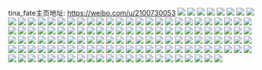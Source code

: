 tina_fate主页地址: https://weibo.com/u/2100730053 
![](https://wx4.sinaimg.cn/mw2000/7d3698c5gy1h92j5s29tbj20qo1lrafx.jpg) 
![](https://wx4.sinaimg.cn/mw2000/7d3698c5gy1h92j613pg9j20qo1lrwix.jpg) 
![](https://wx4.sinaimg.cn/mw2000/7d3698c5gy1h90zftlmirj20vu0mnae5.jpg) 
![](https://wx4.sinaimg.cn/mw2000/7d3698c5gy1h90zhf80s7j20aa0u1ac0.jpg) 
![](https://wx4.sinaimg.cn/mw2000/7d3698c5gy1h906xgo39oj21400u0jym.jpg) 
![](https://wx4.sinaimg.cn/mw2000/7d3698c5gy1h906xhb014j213c0u0ad7.jpg) 
![](https://wx4.sinaimg.cn/mw2000/7d3698c5gy1h906xhvsnrj212u0u0acq.jpg) 
![](https://wx4.sinaimg.cn/mw2000/7d3698c5gy1h906xjadlrj21400u0qbh.jpg) 
![](https://wx4.sinaimg.cn/mw2000/7d3698c5gy1h906xl9dd8j20u014014a.jpg) 
![](https://wx4.sinaimg.cn/mw2000/7d3698c5gy1h906xz4b0xj20qo1lrn1d.jpg) 
![](https://wx4.sinaimg.cn/mw2000/7d3698c5gy1h906yucy90j212m0u0jw2.jpg) 
![](https://wx4.sinaimg.cn/mw2000/7d3698c5gy1h8yve57s8aj20u0141k0s.jpg) 
![](https://wx4.sinaimg.cn/mw2000/7d3698c5gy1h8yve5tjh1j20u0140aj4.jpg) 
![](https://wx4.sinaimg.cn/mw2000/7d3698c5gy1h8xvlfzd11j21400u07f9.jpg) 
![](https://wx4.sinaimg.cn/mw2000/7d3698c5gy1h8xvic09kij20u01ey7hd.jpg) 
![](https://wx4.sinaimg.cn/mw2000/7d3698c5gy1h8xvigfhvlj20u0140tib.jpg) 
![](https://wx4.sinaimg.cn/mw2000/7d3698c5gy1h8xvicnfv5j20u0140gv4.jpg) 
![](https://wx4.sinaimg.cn/mw2000/7d3698c5gy1h8xvifdx2rj21400u07cn.jpg) 
![](https://wx4.sinaimg.cn/mw2000/7d3698c5ly1h8wj43mprmj20u0140wpx.jpg) 
![](https://wx4.sinaimg.cn/mw2000/7d3698c5ly1h8wj44dbvqj20u0140k1f.jpg) 
![](https://wx4.sinaimg.cn/mw2000/7d3698c5ly1h8u1artt7kj20u00u0abp.jpg) 
![](https://wx4.sinaimg.cn/mw2000/7d3698c5ly1h8u1asa1iaj21400u0tc0.jpg) 
![](https://wx4.sinaimg.cn/mw2000/7d3698c5ly1h8u1aslos7j20u00u0wg6.jpg) 
![](https://wx4.sinaimg.cn/mw2000/7d3698c5ly1h8u1aridvwj21400u0q8w.jpg) 
![](https://wx4.sinaimg.cn/mw2000/7d3698c5ly1h8u1at859zj20u0140zq7.jpg) 
![](https://wx4.sinaimg.cn/mw2000/7d3698c5ly1h8u1au2udqj20u0140qb2.jpg) 
![](https://wx4.sinaimg.cn/mw2000/7d3698c5ly1h8u1auptrwj20u0140n1t.jpg) 
![](https://wx4.sinaimg.cn/mw2000/7d3698c5ly1h8u1aw7md1j20u0140thz.jpg) 
![](https://wx4.sinaimg.cn/mw2000/7d3698c5ly1h8u1eyj9yjj21400u0jxl.jpg) 
![](https://wx4.sinaimg.cn/mw2000/7d3698c5ly1h8u1g6k5rfj20qo0zkjty.jpg) 
![](https://wx4.sinaimg.cn/mw2000/7d3698c5ly1h8u1g6z54ej20u00u040l.jpg) 
![](https://wx4.sinaimg.cn/mw2000/7d3698c5ly1h8u1g7cwxbj21400u079b.jpg) 
![](https://wx4.sinaimg.cn/mw2000/7d3698c5ly1h8u1g7sbzjj20u0140jum.jpg) 
![](https://wx4.sinaimg.cn/mw2000/7d3698c5ly1h8iodjjy4oj20qo0vvjvr.jpg) 
![](https://wx4.sinaimg.cn/mw2000/7d3698c5ly1h8e7hzwhm3j20nf0w1jxm.jpg) 
![](https://wx4.sinaimg.cn/mw2000/7d3698c5ly1h8e7i0aalvj20qo0vpdnp.jpg) 
![](https://wx4.sinaimg.cn/mw2000/7d3698c5ly1h8e7i16y2wj21400u0457.jpg) 
![](https://wx4.sinaimg.cn/mw2000/7d3698c5ly1h8e7i1w0ykj20u013kq6u.jpg) 
![](https://wx4.sinaimg.cn/mw2000/7d3698c5ly1h8e7i3hf1qj20u0140wn1.jpg) 
![](https://wx4.sinaimg.cn/mw2000/7d3698c5ly1h8e7i41x0tj20qo0yuahv.jpg) 
![](https://wx4.sinaimg.cn/mw2000/7d3698c5ly1h86uhygotuj20u00u00yn.jpg) 
![](https://wx4.sinaimg.cn/mw2000/7d3698c5ly1h86uhy6sgmj20u0140n49.jpg) 
![](https://wx4.sinaimg.cn/mw2000/7d3698c5ly1h86uhysbgaj20u0166qfj.jpg) 
![](https://wx4.sinaimg.cn/mw2000/7d3698c5ly1h84j5et30qj20ov0unq7k.jpg) 
![](https://wx4.sinaimg.cn/mw2000/7d3698c5ly1h84j5fkki9j20u015dgy9.jpg) 
![](https://wx4.sinaimg.cn/mw2000/7d3698c5ly1h83d30jasej20u01407el.jpg) 
![](https://wx4.sinaimg.cn/mw2000/7d3698c5ly1h83d30yu7uj213j0u0k05.jpg) 
![](https://wx4.sinaimg.cn/mw2000/7d3698c5ly1h83d2xdnwtj21340u07d7.jpg) 
![](https://wx4.sinaimg.cn/mw2000/7d3698c5ly1h82lt5hmq9j20u01hcq80.jpg) 
![](https://wx4.sinaimg.cn/mw2000/7d3698c5ly1h80gc6p2xgj20u0190q78.jpg) 
![](https://wx4.sinaimg.cn/mw2000/7d3698c5ly1h7ymg8tefcj20vc0u0qaj.jpg) 
![](https://wx4.sinaimg.cn/mw2000/7d3698c5ly1h7ymgxmb5wj20vc0u0wks.jpg) 
![](https://wx4.sinaimg.cn/mw2000/7d3698c5ly1h7uc0o0fr9j20u0140nab.jpg) 
![](https://wx4.sinaimg.cn/mw2000/7d3698c5ly1h7uc0oalr8j21400u0472.jpg) 
![](https://wx4.sinaimg.cn/mw2000/7d3698c5ly1h7pwyxet8pj20u0140adc.jpg) 
![](https://wx4.sinaimg.cn/mw2000/7d3698c5ly1h7pwyxq3lcj20u0140gue.jpg) 
![](https://wx4.sinaimg.cn/mw2000/7d3698c5ly1h7pwyy0t1vj20u01407c3.jpg) 
![](https://wx4.sinaimg.cn/mw2000/7d3698c5ly1h7pwyx62mzj20u01407ca.jpg) 
![](https://wx4.sinaimg.cn/mw2000/7d3698c5gy1h7oh9npeh3j20u0162k4j.jpg) 
![](https://wx4.sinaimg.cn/mw2000/7d3698c5gy1h7ohaypr3wj20tl118ai4.jpg) 
![](https://wx4.sinaimg.cn/mw2000/7d3698c5gy1h7nj6r910rj20u01mwakw.jpg) 
![](https://wx4.sinaimg.cn/mw2000/7d3698c5gy1h7ng66a31uj20u01407b2.jpg) 
![](https://wx4.sinaimg.cn/mw2000/7d3698c5gy1h7morj7kbpj219b0u0jvi.jpg) 
![](https://wx4.sinaimg.cn/mw2000/7d3698c5gy1h7morjs8brj213l0u0dlh.jpg) 
![](https://wx4.sinaimg.cn/mw2000/7d3698c5gy1h7morkk217j21460u011a.jpg) 
![](https://wx4.sinaimg.cn/mw2000/7d3698c5gy1h7morl2qrcj20u014ngrg.jpg) 
![](https://wx4.sinaimg.cn/mw2000/7d3698c5gy1h7morn9sk1j20tu13u46u.jpg) 
![](https://wx4.sinaimg.cn/mw2000/7d3698c5gy1h7mox2opqhj20qo1lrtck.jpg) 
![](https://wx4.sinaimg.cn/mw2000/7d3698c5gy1h7mox4iw8oj20qo1lrq7c.jpg) 
![](https://wx4.sinaimg.cn/mw2000/7d3698c5gy1h7moyqg891j20qo1lrwk4.jpg) 
![](https://wx4.sinaimg.cn/mw2000/7d3698c5gy1h7mp06nb0uj20u00wjaf2.jpg) 
![](https://wx4.sinaimg.cn/mw2000/7d3698c5gy1h7m4cepodjj20u0127dp1.jpg) 
![](https://wx4.sinaimg.cn/mw2000/7d3698c5gy1h7lffq0owdj212s0u0teb.jpg) 
![](https://wx4.sinaimg.cn/mw2000/7d3698c5gy1h7l6dy8dxpj20s60x4dmy.jpg) 
![](https://wx4.sinaimg.cn/mw2000/7d3698c5gy1h7l6dyvtajj20u0140qdy.jpg) 
![](https://wx4.sinaimg.cn/mw2000/7d3698c5gy1h7l6dxmn5xj20u0140aj9.jpg) 
![](https://wx4.sinaimg.cn/mw2000/7d3698c5gy1h7ifc40ff1j20u0140thz.jpg) 
![](https://wx4.sinaimg.cn/mw2000/7d3698c5ly1h7d1qtwwsoj20u0140jw2.jpg) 
![](https://wx4.sinaimg.cn/mw2000/7d3698c5ly1h7d1s3uw56j20vz0u0doc.jpg) 
![](https://wx4.sinaimg.cn/mw2000/7d3698c5ly1h7bmrhnzahj21400u0tfl.jpg) 
![](https://wx4.sinaimg.cn/mw2000/7d3698c5ly1h74x4t6i82j20u0140ahr.jpg) 
![](https://wx4.sinaimg.cn/mw2000/7d3698c5ly1h74x4tgxcnj21400u0dq8.jpg) 
![](https://wx4.sinaimg.cn/mw2000/7d3698c5ly1h74x4toqeqj20u01400uy.jpg) 
![](https://wx4.sinaimg.cn/mw2000/7d3698c5ly1h74jv5mj9lj20q511fwhr.jpg) 
![](https://wx4.sinaimg.cn/mw2000/7d3698c5ly1h6voa18q67j20qo1lrgtr.jpg) 
![](https://wx4.sinaimg.cn/mw2000/7d3698c5ly1h6vobor300j20u0140461.jpg) 
![](https://wx4.sinaimg.cn/mw2000/7d3698c5ly1h6vod8ocsej20u0140gmy.jpg) 
![](https://wx4.sinaimg.cn/mw2000/7d3698c5ly1h6ukm78rgpj21lr0qogsg.jpg) 
![](https://wx4.sinaimg.cn/mw2000/7d3698c5ly1h6ukma89h9j21lr0qo7bl.jpg) 
![](https://wx4.sinaimg.cn/mw2000/7d3698c5gy1h6re8uvi9hj21380u0k01.jpg) 
![](https://wx4.sinaimg.cn/mw2000/7d3698c5gy1h6re8vawgfj20ya0u0gsq.jpg) 
![](https://wx4.sinaimg.cn/mw2000/7d3698c5gy1h6re8weij8j20u00uttg6.jpg) 
![](https://wx4.sinaimg.cn/mw2000/7d3698c5gy1h6re8xdrrdj20u0140gus.jpg) 
![](https://wx4.sinaimg.cn/mw2000/7d3698c5gy1h6re8xuxxuj20u00yqn58.jpg) 
![](https://wx4.sinaimg.cn/mw2000/7d3698c5gy1h6re8y9nacj20u0140te5.jpg) 
![](https://wx4.sinaimg.cn/mw2000/7d3698c5gy1h6re8z96a8j21400u047s.jpg) 
![](https://wx4.sinaimg.cn/mw2000/7d3698c5gy1h6re8zt87ej20u0140n4x.jpg) 
![](https://wx4.sinaimg.cn/mw2000/7d3698c5gy1h6re90bidpj21400u00x6.jpg) 
![](https://wx4.sinaimg.cn/mw2000/7d3698c5gy1h6re90s9wjj20u0140423.jpg) 
![](https://wx4.sinaimg.cn/mw2000/7d3698c5gy1h6re91av91j20u0140whh.jpg) 
![](https://wx4.sinaimg.cn/mw2000/7d3698c5ly1h6gqzpfmsqj20qo0y574n.jpg) 
![](https://wx4.sinaimg.cn/mw2000/7d3698c5ly1h6gqzpn796j20ql0xmter.jpg) 
![](https://wx4.sinaimg.cn/mw2000/7d3698c5ly1h6gqzq0gfmj20qo0y9di9.jpg) 
![](https://wx4.sinaimg.cn/mw2000/7d3698c5ly1h6gqzp7f5yj20qo0y1jtx.jpg) 
![](https://wx4.sinaimg.cn/mw2000/7d3698c5ly1h6gqzq90bgj20qo0xqagp.jpg) 
![](https://wx4.sinaimg.cn/mw2000/7d3698c5ly1h6gqzqib6sj20qo0ysmyd.jpg) 
![](https://wx4.sinaimg.cn/mw2000/7d3698c5ly1h68gw9q7p2j20zk0k0jrl.jpg) 
![](https://wx4.sinaimg.cn/mw2000/7d3698c5ly1h68gwa1eguj20gi0bx74x.jpg) 
![](https://wx4.sinaimg.cn/mw2000/7d3698c5ly1h68gwa7ugzj20bd0hnt9k.jpg) 
![](https://wx4.sinaimg.cn/mw2000/7d3698c5ly1h68gw8tr5sj20u018udhj.jpg) 
![](https://wx4.sinaimg.cn/mw2000/7d3698c5ly1h68gwaf4gjj20hs0hsabj.jpg) 
![](https://wx4.sinaimg.cn/mw2000/7d3698c5ly1h68gwamohij20bd0j03zg.jpg) 
![](https://wx4.sinaimg.cn/mw2000/7d3698c5ly1h68gwatio6j20u014saeu.jpg) 
![](https://wx4.sinaimg.cn/mw2000/7d3698c5ly1h68gwb31z7j20hs0hs40c.jpg) 
![](https://wx4.sinaimg.cn/mw2000/7d3698c5ly1h5orhqca26j20u0140jxy.jpg) 
![](https://wx4.sinaimg.cn/mw2000/002iarQNly1gv8yh73w3oj61910u0dnl02.jpg) 
![](https://wx4.sinaimg.cn/mw2000/002iarQNly1gv8yh6puwxj60zk0m8wka02.jpg) 
![](https://wx4.sinaimg.cn/mw2000/002iarQNly1gv8yh7ey8dj60dw0ci75h02.jpg) 
![](https://wx4.sinaimg.cn/mw2000/7d3698c5gy1g5eylatcdkj21400u0186.jpg) 
![](https://wx4.sinaimg.cn/mw2000/7d3698c5gy1g5eyldz5d8j21400u0k4y.jpg) 
![](https://wx4.sinaimg.cn/mw2000/7d3698c5gy1g5eyljvsb1j21400u0du3.jpg) 
![](https://wx4.sinaimg.cn/mw2000/7d3698c5gy1g5eyln78c4j20u01404cm.jpg) 
![](https://wx4.sinaimg.cn/mw2000/7d3698c5gy1g5eylq5o5ej21400u0qgt.jpg) 
![](https://wx4.sinaimg.cn/mw2000/7d3698c5gy1g5eyl6yrm9j20u01407ii.jpg) 
![](https://wx4.sinaimg.cn/mw2000/7d3698c5gy1g5eyltakn8j20u0140qf0.jpg) 
![](https://wx4.sinaimg.cn/mw2000/7d3698c5gy1g5eylgfnapj20u0140dpz.jpg) 
![](https://wx4.sinaimg.cn/mw2000/7d3698c5gy1g5eylxa3cfj20u01hc4dh.jpg) 
![](https://wx4.sinaimg.cn/mw2000/7d3698c5ly1g1ixiol2lmj20go0b274z.jpg) 
![](https://wx4.sinaimg.cn/mw2000/7d3698c5ly1fxyeslo4ijj22c03404qq.jpg) 
![](https://wx4.sinaimg.cn/mw2000/7d3698c5ly1ftywea8bv3j20ku1121kx.jpg) 
